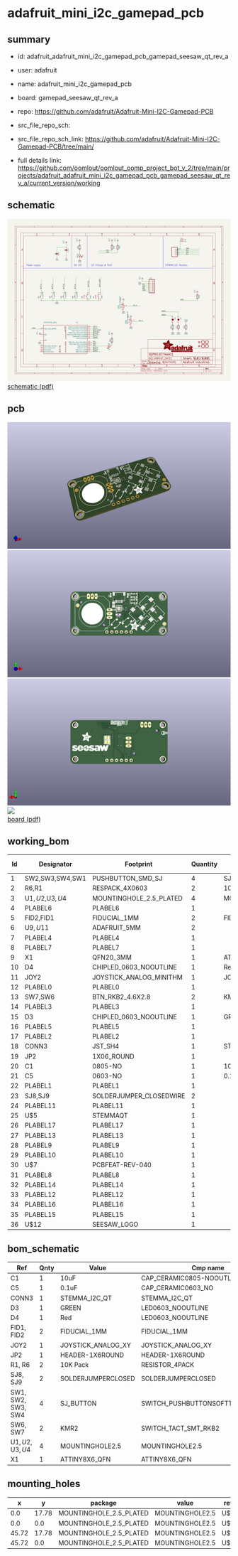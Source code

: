 # adafruit_mini_i2c_gamepad_pcb
 
## summary 
* id: adafruit_adafruit_mini_i2c_gamepad_pcb_gamepad_seesaw_qt_rev_a
* user: adafruit
* name: adafruit_mini_i2c_gamepad_pcb
* board: gamepad_seesaw_qt_rev_a
* repo: https://github.com/adafruit/Adafruit-Mini-I2C-Gamepad-PCB



* src_file_repo_sch: 
* src_file_repo_sch_link: https://github.com/adafruit/Adafruit-Mini-I2C-Gamepad-PCB/tree/main/
* full details link: https://github.com/oomlout/oomlout_oomp_project_bot_v_2/tree/main/projects/adafruit_adafruit_mini_i2c_gamepad_pcb_gamepad_seesaw_qt_rev_a/current_version/working  

## schematic  
![](working_schematic_600.png)  
[schematic (pdf)](working_schematic.pdf) 






















## pcb  
![](working_3d_600.png) 
![](working_3d_front_600.png)  
![](working_3d_back_600.png)  
![](working_600.png)  
[board (pdf)](working.pdf)  

## working_bom
| Id | Designator | Footprint | Quantity | Designation | Supplier and ref |  | None | 
| --- | --- | --- | --- | --- | --- | --- | --- | 
| 1 | SW2,SW3,SW4,SW1 | PUSHBUTTON_SMD_SJ | 4 | SJ_BUTTON |  |  | [''] | 
| 2 | R6,R1 | RESPACK_4X0603 | 2 | 10K Pack |  |  | [''] | 
| 3 | U$1,U$2,U$3,U$4 | MOUNTINGHOLE_2.5_PLATED | 4 | MOUNTINGHOLE2.5 |  |  | [''] | 
| 4 | PLABEL6 | PLABEL6 | 1 |  |  |  | [''] | 
| 5 | FID2,FID1 | FIDUCIAL_1MM | 2 | FIDUCIAL_1MM |  |  | [''] | 
| 6 | U$9,U$11 | ADAFRUIT_5MM | 2 |  |  |  | [''] | 
| 7 | PLABEL4 | PLABEL4 | 1 |  |  |  | [''] | 
| 8 | PLABEL7 | PLABEL7 | 1 |  |  |  | [''] | 
| 9 | X1 | QFN20_3MM | 1 | ATTINY8X6_QFN |  |  | [''] | 
| 10 | D4 | CHIPLED_0603_NOOUTLINE | 1 | Red |  |  | [''] | 
| 11 | JOY2 | JOYSTICK_ANALOG_MINITHM | 1 | JOYSTICK_ANALOG_XY |  |  | [''] | 
| 12 | PLABEL0 | PLABEL0 | 1 |  |  |  | [''] | 
| 13 | SW7,SW6 | BTN_RKB2_4.6X2.8 | 2 | KMR2 |  |  | [''] | 
| 14 | PLABEL3 | PLABEL3 | 1 |  |  |  | [''] | 
| 15 | D3 | CHIPLED_0603_NOOUTLINE | 1 | GREEN |  |  | [''] | 
| 16 | PLABEL5 | PLABEL5 | 1 |  |  |  | [''] | 
| 17 | PLABEL2 | PLABEL2 | 1 |  |  |  | [''] | 
| 18 | CONN3 | JST_SH4 | 1 | STEMMA_I2C_QT |  |  | [''] | 
| 19 | JP2 | 1X06_ROUND | 1 |  |  |  | [''] | 
| 20 | C1 | 0805-NO | 1 | 10uF |  |  | [''] | 
| 21 | C5 | 0603-NO | 1 | 0.1uF |  |  | [''] | 
| 22 | PLABEL1 | PLABEL1 | 1 |  |  |  | [''] | 
| 23 | SJ8,SJ9 | SOLDERJUMPER_CLOSEDWIRE | 2 |  |  |  | [''] | 
| 24 | PLABEL11 | PLABEL11 | 1 |  |  |  | [''] | 
| 25 | U$5 | STEMMAQT | 1 |  |  |  | [''] | 
| 26 | PLABEL17 | PLABEL17 | 1 |  |  |  | [''] | 
| 27 | PLABEL13 | PLABEL13 | 1 |  |  |  | [''] | 
| 28 | PLABEL9 | PLABEL9 | 1 |  |  |  | [''] | 
| 29 | PLABEL10 | PLABEL10 | 1 |  |  |  | [''] | 
| 30 | U$7 | PCBFEAT-REV-040 | 1 |  |  |  | [''] | 
| 31 | PLABEL8 | PLABEL8 | 1 |  |  |  | [''] | 
| 32 | PLABEL14 | PLABEL14 | 1 |  |  |  | [''] | 
| 33 | PLABEL12 | PLABEL12 | 1 |  |  |  | [''] | 
| 34 | PLABEL16 | PLABEL16 | 1 |  |  |  | [''] | 
| 35 | PLABEL15 | PLABEL15 | 1 |  |  |  | [''] | 
| 36 | U$12 | SEESAW_LOGO | 1 |  |  |  | [''] | 


## bom_schematic
| Ref | Qnty | Value | Cmp name | Footprint | Description | Vendor | DNP | 
| --- | --- | --- | --- | --- | --- | --- | --- | 
| C1 | 1 | 10uF | CAP_CERAMIC0805-NOOUTLINE | working:0805-NO |  |  |  | 
| C5 | 1 | 0.1uF | CAP_CERAMIC0603_NO | working:0603-NO |  |  |  | 
| CONN3 | 1 | STEMMA_I2C_QT | STEMMA_I2C_QT | working:JST_SH4 |  |  |  | 
| D3 | 1 | GREEN | LED0603_NOOUTLINE | working:CHIPLED_0603_NOOUTLINE |  |  |  | 
| D4 | 1 | Red | LED0603_NOOUTLINE | working:CHIPLED_0603_NOOUTLINE |  |  |  | 
| FID1, FID2 | 2 | FIDUCIAL_1MM | FIDUCIAL_1MM | working:FIDUCIAL_1MM |  |  |  | 
| JOY2 | 1 | JOYSTICK_ANALOG_XY | JOYSTICK_ANALOG_XY | working:JOYSTICK_ANALOG_MINITHM |  |  |  | 
| JP2 | 1 | HEADER-1X6ROUND | HEADER-1X6ROUND | working:1X06_ROUND |  |  |  | 
| R1, R6 | 2 | 10K Pack | RESISTOR_4PACK | working:RESPACK_4X0603 |  |  |  | 
| SJ8, SJ9 | 2 | SOLDERJUMPERCLOSED | SOLDERJUMPERCLOSED | working:SOLDERJUMPER_CLOSEDWIRE |  |  |  | 
| SW1, SW2, SW3, SW4 | 4 | SJ_BUTTON | SWITCH_PUSHBUTTONSOFTTOUCHSMD_SJ | working:PUSHBUTTON_SMD_SJ |  |  |  | 
| SW6, SW7 | 2 | KMR2 | SWITCH_TACT_SMT_RKB2 | working:BTN_RKB2_4.6X2.8 |  |  |  | 
| U$1, U$2, U$3, U$4 | 4 | MOUNTINGHOLE2.5 | MOUNTINGHOLE2.5 | working:MOUNTINGHOLE_2.5_PLATED |  |  |  | 
| X1 | 1 | ATTINY8X6_QFN | ATTINY8X6_QFN | working:QFN20_3MM |  |  |  | 


## mounting_holes
| x | y | package | value | ref | size | 
| --- | --- | --- | --- | --- | --- | 
| 0.0 | 17.78 | MOUNTINGHOLE_2.5_PLATED | MOUNTINGHOLE2.5 | U$1 | m3 | 
| 0.0 | 0.0 | MOUNTINGHOLE_2.5_PLATED | MOUNTINGHOLE2.5 | U$2 | m3 | 
| 45.72 | 17.78 | MOUNTINGHOLE_2.5_PLATED | MOUNTINGHOLE2.5 | U$3 | m3 | 
| 45.72 | 0.0 | MOUNTINGHOLE_2.5_PLATED | MOUNTINGHOLE2.5 | U$4 | m3 | 



